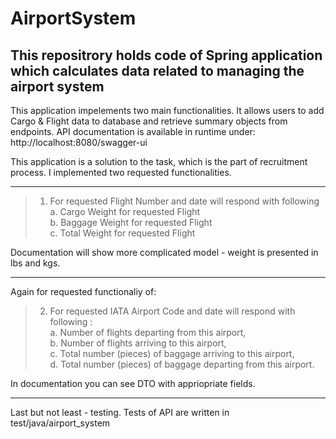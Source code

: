 # AirportSystem
This repositrory holds code of Spring application which calculates data related to managing the airport system
---

This application impelements two main functionalities. It allows users to add Cargo & Flight data to database and retrieve summary objects from endpoints.
API documentation is available in runtime under: http://localhost:8080/swagger-ui

This application is a solution to the task, which is the part of recruitment process. I implemented two requested functionalities.

---
> 1. For requested Flight Number and date will respond with following  
> a. Cargo Weight for requested Flight  
> b. Baggage Weight for requested Flight  
> c. Total Weight for requested Flight  

Documentation will show more complicated model - weight is presented in lbs and kgs.

---
Again for requested functionaliy of:

> 2. For requested IATA Airport Code and date will respond with following :  
> a. Number of flights departing from this airport,  
> b. Number of flights arriving to this airport,  
> c. Total number (pieces) of baggage arriving to this airport,  
> d. Total number (pieces) of baggage departing from this airport.  

In documentation you can see DTO with appriopriate fields.

---
Last but not least - testing.
Tests of API are written in test/java/airport_system
